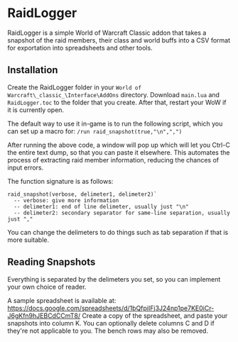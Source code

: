 # RaidLogger
RaidLogger is a simple World of Warcraft Classic addon that takes a snapshot of the raid members, their class and world buffs into a CSV format for exportation into spreadsheets and other tools.

## Installation
Create the RaidLogger folder in your `World of Warcraft\_classic_\Interface\AddOns` directory. Download `main.lua` and `RaidLogger.toc` to the folder that you create. After that, restart your WoW if it is currently open.

The default way to use it in-game is to run the following script, which you can set up a macro for: `/run raid_snapshot(true,"\n",",")`

After running the above code, a window will pop up which will let you Ctrl-C the entire text dump, so that you can paste it elsewhere. This automates the process of extracting raid member information, reducing the chances of input errors.

The function signature is as follows:
```
raid_snapshot(verbose, delimeter1, delimeter2)`
  -- verbose: give more information
  -- delimeter1: end of line delimeter, usually just "\n"
  -- delimeter2: secondary separator for same-line separation, usually just ","
```
You can change the delimeters to do things such as tab separation if that is more suitable.

## Reading Snapshots
Everything is separated by the delimeters you set, so you can implement your own choice of reader.

A sample spreadsheet is available at: https://docs.google.com/spreadsheets/d/1bQfpiIFj3J24np1pe7KE0iCr-J6gKfn9hJEBCdCCmT8/
Create a copy of the spreadsheet, and paste your snapshots into column K. You can optionally delete columns C and D if they're not applicable to you. The bench rows may also be removed.
